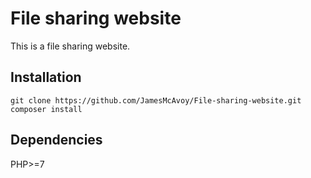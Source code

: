 # File sharing website
This is a file sharing website.  

## Installation
```
git clone https://github.com/JamesMcAvoy/File-sharing-website.git
composer install
```

## Dependencies
PHP>=7